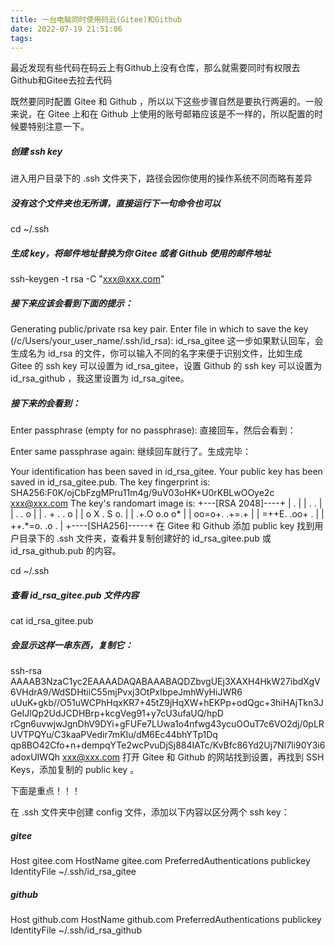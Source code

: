 ```yaml
---
title: 一台电脑同时使用码云(Gitee)和Github
date: 2022-07-19 21:51:06
tags:
---
```

最近发现有些代码在码云上有Github上没有仓库，那么就需要同时有权限去Github和Gitee去拉去代码

既然要同时配置 Gitee 和 Github ，所以以下这些步骤自然是要执行两遍的。一般来说，在 Gitee 上和在 Github 上使用的账号邮箱应该是不一样的，所以配置的时候要特别注意一下。

##### 创建 ssh key
进入用户目录下的 .ssh 文件夹下，路径会因你使用的操作系统不同而略有差异
##### 没有这个文件夹也无所谓，直接运行下一句命令也可以
cd ~/.ssh

##### 生成 key，将邮件地址替换为你 Gitee 或者 Github 使用的邮件地址
ssh-keygen -t rsa -C "xxx@xxx.com"
##### 接下来应该会看到下面的提示：

Generating public/private rsa key pair.
Enter file in which to save the key (/c/Users/your_user_name/.ssh/id_rsa): id_rsa_gitee
这一步如果默认回车，会生成名为 id_rsa 的文件，你可以输入不同的名字来便于识别文件，比如生成 Gitee 的 ssh key 可以设置为 id_rsa_gitee，设置 Github 的 ssh key 可以设置为 id_rsa_github ，我这里设置为 id_rsa_gitee。

##### 接下来的会看到：

Enter passphrase (empty for no passphrase):
直接回车，然后会看到：

Enter same passphrase again:
继续回车就行了。生成完毕：

Your identification has been saved in id_rsa_gitee.
Your public key has been saved in id_rsa_gitee.pub.
The key fingerprint is:
SHA256:F0K/ojCbFzgMPru11m4g/9uV03oHK+U0rKBLwOOye2c xxx@xxx.com
The key's randomart image is:
+---[RSA 2048]----+
|        .        |
|       . .       |
|  .     . o      |
| . + .   . o     |
|  o X . S o.     |
|  .+.O o.o o*    |
|  oo=o+. .+=.+   |
|   =++E. .oo+ .  |
|  ++.*=o. .o .   |
+----[SHA256]-----+
在 Gitee 和 Github 添加 public key
找到用户目录下的 .ssh 文件夹，查看并复制创建好的 id_rsa_gitee.pub 或 id_rsa_github.pub 的内容。

cd ~/.ssh
##### 查看 id_rsa_gitee.pub 文件内容
cat id_rsa_gitee.pub
##### 会显示这样一串东西，复制它：

ssh-rsa AAAAB3NzaC1yc2EAAAADAQABAAABAQDZbvgUEj3XAXH4HkW27ibdXgV6VHdrA9/WdSDHtiiC55mjPvxj3OtPxIbpeJmhWyHiJWR6
uUuK+gkb//O51uWCPhHqxKR7+45tZ9jHqXW+hEKPp+odQgc+3hiHAjTkn3JGeIJlQp2UdJCDHBrp+kcgVeg91+y7cU3ufaUQ/hpD
rCgn6uvwjwJgnDhV9DYi+gFUFe7LUwa1o4nfwg43ycuOOuT7c6VO2dj/0pLRUVTPQYu/C3kaaPVedir7mKIu/dM6Ec44bhYTp1Dq
qp8BO42Cfo+n+dempqYTe2wcPvuDjSj884IATc/KvBfc86Yd2Uj7NI7li90Y3i6adoxUIWQh xxx@xxx.com
打开 Gitee 和 Github 的网站找到设置，再找到 SSH Keys，添加复制的 public key 。

下面是重点！！！

在 .ssh 文件夹中创建 config 文件，添加以下内容以区分两个 ssh key：

##### gitee
Host gitee.com
HostName gitee.com
PreferredAuthentications publickey
IdentityFile ~/.ssh/id_rsa_gitee

##### github
Host github.com
HostName github.com
PreferredAuthentications publickey
IdentityFile ~/.ssh/id_rsa_github